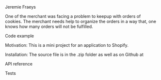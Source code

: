 Jeremie Fraeys

One of the merchant was facing a problem to keepup with orders of cookies. The merchant needs help to organize the orders in a way that, one knows how many orders will not be fulfilled. 

Code example

Motivation: This is a mini project for an application to Shopify.

Installation: The source file is in the .zip folder as well as on Github at

API reference

Tests
